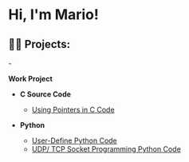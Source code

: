 <h1>Hi, I'm Mario! </h1>

<h2>👨‍💻 Projects:</h2>
 - 


 <b> Work Project </b>
    
- <b>C Source Code</b>
     -  [Using Pointers in C Code](https://github.com/MarQuiroz0921/Pointers-)
 
- <b>Python</b>
     - [User-Define Python Code](https://github.com/MarQuiroz0921/Simple-User-Define-Function-in-Python)
     - [UDP/ TCP Socket Programming Python Code](https://github.com/MarQuiroz0921/Socket-Programming)
     
  
 



<!--

Here are some ideas to get you started:

- 🔭 I’m currently working on ...
- 🌱 I’m currently learning ...
- 👯 I’m looking to collaborate on ...
- 🤔 I’m looking for help with ...
- 💬 Ask me about ...
- 📫 How to reach me: ...
- 😄 Pronouns: ...
- ⚡ Fun fact: ...
-->
